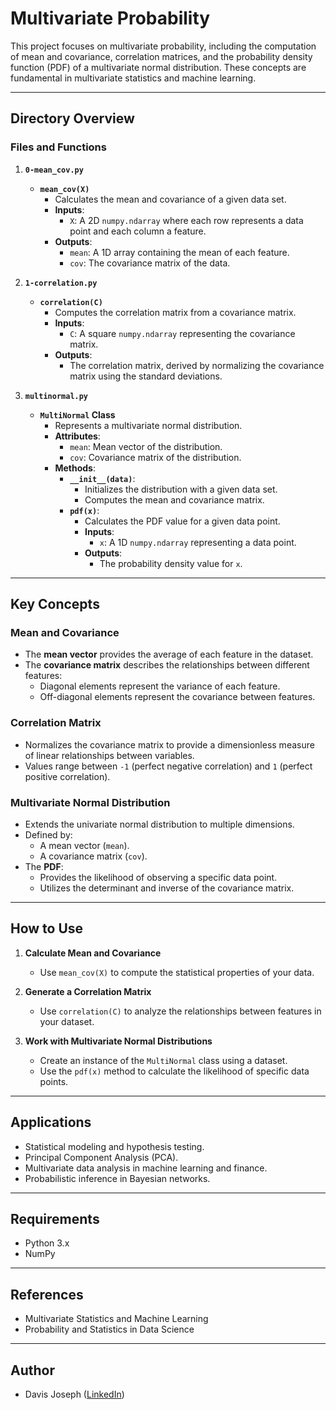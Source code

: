 # Multivariate Probability

This project focuses on multivariate probability, including the computation of mean and covariance, correlation matrices, and the probability density function (PDF) of a multivariate normal distribution. These concepts are fundamental in multivariate statistics and machine learning.

---

## Directory Overview

### Files and Functions

1. **`0-mean_cov.py`**
   - **`mean_cov(X)`**
     - Calculates the mean and covariance of a given data set.
     - **Inputs**:
       - `X`: A 2D `numpy.ndarray` where each row represents a data point and each column a feature.
     - **Outputs**:
       - `mean`: A 1D array containing the mean of each feature.
       - `cov`: The covariance matrix of the data.

2. **`1-correlation.py`**
   - **`correlation(C)`**
     - Computes the correlation matrix from a covariance matrix.
     - **Inputs**:
       - `C`: A square `numpy.ndarray` representing the covariance matrix.
     - **Outputs**:
       - The correlation matrix, derived by normalizing the covariance matrix using the standard deviations.

3. **`multinormal.py`**
   - **`MultiNormal` Class**
     - Represents a multivariate normal distribution.
     - **Attributes**:
       - `mean`: Mean vector of the distribution.
       - `cov`: Covariance matrix of the distribution.
     - **Methods**:
       - **`__init__(data)`**:
         - Initializes the distribution with a given data set.
         - Computes the mean and covariance matrix.
       - **`pdf(x)`**:
         - Calculates the PDF value for a given data point.
         - **Inputs**:
           - `x`: A 1D `numpy.ndarray` representing a data point.
         - **Outputs**:
           - The probability density value for `x`.

---

## Key Concepts

### Mean and Covariance
- The **mean vector** provides the average of each feature in the dataset.
- The **covariance matrix** describes the relationships between different features:
  - Diagonal elements represent the variance of each feature.
  - Off-diagonal elements represent the covariance between features.

### Correlation Matrix
- Normalizes the covariance matrix to provide a dimensionless measure of linear relationships between variables.
- Values range between `-1` (perfect negative correlation) and `1` (perfect positive correlation).

### Multivariate Normal Distribution
- Extends the univariate normal distribution to multiple dimensions.
- Defined by:
  - A mean vector (`mean`).
  - A covariance matrix (`cov`).
- The **PDF**:
  - Provides the likelihood of observing a specific data point.
  - Utilizes the determinant and inverse of the covariance matrix.

---

## How to Use

1. **Calculate Mean and Covariance**
   - Use `mean_cov(X)` to compute the statistical properties of your data.

2. **Generate a Correlation Matrix**
   - Use `correlation(C)` to analyze the relationships between features in your dataset.

3. **Work with Multivariate Normal Distributions**
   - Create an instance of the `MultiNormal` class using a dataset.
   - Use the `pdf(x)` method to calculate the likelihood of specific data points.

---

## Applications
- Statistical modeling and hypothesis testing.
- Principal Component Analysis (PCA).
- Multivariate data analysis in machine learning and finance.
- Probabilistic inference in Bayesian networks.

---

## Requirements
- Python 3.x
- NumPy

---

## References
- Multivariate Statistics and Machine Learning
- Probability and Statistics in Data Science

---

## Author
- Davis Joseph ([LinkedIn](https://www.linkedin.com/in/davisjoseph767/))

